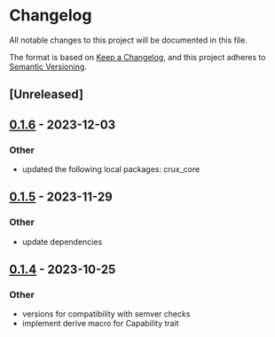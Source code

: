 # Changelog
All notable changes to this project will be documented in this file.

The format is based on [Keep a Changelog](https://keepachangelog.com/en/1.0.0/),
and this project adheres to [Semantic Versioning](https://semver.org/spec/v2.0.0.html).

## [Unreleased]

## [0.1.6](https://github.com/redbadger/crux/compare/crux_platform-v0.1.5...crux_platform-v0.1.6) - 2023-12-03

### Other
- updated the following local packages: crux_core

## [0.1.5](https://github.com/redbadger/crux/compare/crux_platform-v0.1.4...crux_platform-v0.1.5) - 2023-11-29

### Other
- update dependencies

## [0.1.4](https://github.com/redbadger/crux/compare/crux_platform-v0.1.3...crux_platform-v0.1.4) - 2023-10-25

### Other
- versions for compatibility with semver checks
- implement derive macro for Capability trait
